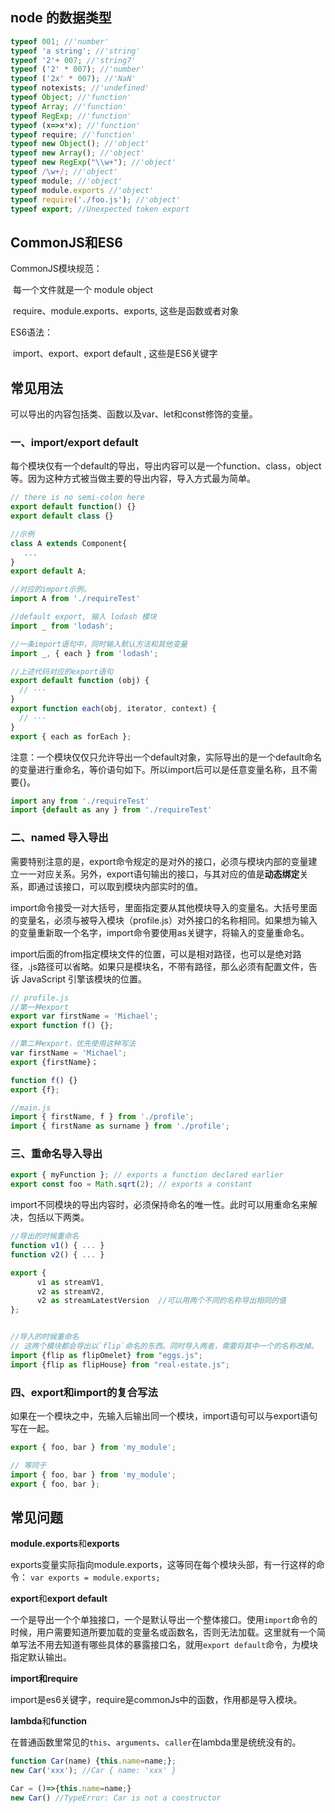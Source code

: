 ## node 的数据类型

```js
typeof 001; //'number'
typeof 'a string'; //'string'
typeof '2'+ 007; //'string7' 
typeof ('2' * 007); //'number'
typeof ('2x' * 007); //'NaN'
typeof notexists; //'undefined'
typeof Object; //'function'
typeof Array; //'function'
typeof RegExp; //'function'
typeof (x=>x*x); //'function'
typeof require; //'function'
typeof new Object(); //'object'
typeof new Array(); //'object'
typeof new RegExp("\\w+"); //'object'
typeof /\w+/; //'object'
typeof module; //'object'
typeof module.exports //'object'
typeof require('./foo.js'); //'object'
typeof export; //Unexpected token export
```

## CommonJS和ES6

CommonJS模块规范：

​	每一个文件就是一个 module object

​	require、module.exports、exports, 这些是函数或者对象

ES6语法：

​	import、export、export default , 这些是ES6关键字

## 常见用法

可以导出的内容包括类、函数以及var、let和const修饰的变量。

### 一、import/export default

每个模块仅有一个default的导出，导出内容可以是一个function、class，object等。因为这种方式被当做主要的导出内容，导入方式最为简单。

```js
// there is no semi-colon here
export default function() {} 
export default class {}

//示例
class A extends Component{
   ...
}
export default A;

//对应的import示例。
import A from './requireTest'

//default export, 输入 lodash 模块
import _ from 'lodash';

//一条import语句中，同时输入默认方法和其他变量
import _, { each } from 'lodash';

//上述代码对应的export语句
export default function (obj) {
  // ···
}
export function each(obj, iterator, context) {
  // ···
}
export { each as forEach };

```

注意：一个模块仅仅只允许导出一个default对象，实际导出的是一个default命名的变量进行重命名，等价语句如下。所以import后可以是任意变量名称，且不需要{}。

```js
import any from './requireTest'
import {default as any } from './requireTest'

```

### 二、named 导入导出

需要特别注意的是，export命令规定的是对外的接口，必须与模块内部的变量建立一一对应关系。另外，export语句输出的接口，与其对应的值是**动态绑定**关系，即通过该接口，可以取到模块内部实时的值。

import命令接受一对大括号，里面指定要从其他模块导入的变量名。大括号里面的变量名，必须与被导入模块（profile.js）对外接口的名称相同。如果想为输入的变量重新取一个名字，import命令要使用as关键字，将输入的变量重命名。

import后面的from指定模块文件的位置，可以是相对路径，也可以是绝对路径，.js路径可以省略。如果只是模块名，不带有路径，那么必须有配置文件，告诉 JavaScript 引擎该模块的位置。

```js
// profile.js
//第一种export
export var firstName = 'Michael';
export function f() {};

//第二种export，优先使用这种写法
var firstName = 'Michael';
export {firstName}；

function f() {}
export {f};

//main.js
import { firstName, f } from './profile';
import { firstName as surname } from './profile';

```

### 三、重命名导入导出

```js
export { myFunction }; // exports a function declared earlier
export const foo = Math.sqrt(2); // exports a constant


```

import不同模块的导出内容时，必须保持命名的唯一性。此时可以用重命名来解决，包括以下两类。

```js
//导出的时候重命名
function v1() { ... }
function v2() { ... }

export {
      v1 as streamV1,
      v2 as streamV2,
      v2 as streamLatestVersion  //可以用两个不同的名称导出相同的值
};


//导入的时候重命名
// 这两个模块都会导出以`flip`命名的东西。同时导入两者，需要将其中一个的名称改掉。
import {flip as flipOmelet} from "eggs.js";
import {flip as flipHouse} from "real-estate.js";

```

### 四、export和import的复合写法

如果在一个模块之中，先输入后输出同一个模块，import语句可以与export语句写在一起。

```js
export { foo, bar } from 'my_module';

// 等同于
import { foo, bar } from 'my_module';
export { foo, bar };
```

## 常见问题

**module.exports**和**exports**

exports变量实际指向module.exports，这等同在每个模块头部，有一行这样的命令： `var exports = module.exports;`

**export**和**export default**

一个是导出一个个单独接口，一个是默认导出一个整体接口。使用`import`命令的时候，用户需要知道所要加载的变量名或函数名，否则无法加载。这里就有一个简单写法不用去知道有哪些具体的暴露接口名，就用`export default`命令，为模块指定默认输出。

**import和require**

import是es6关键字，require是commonJs中的函数，作用都是导入模块。

**lambda**和**function**

在普通函数里常见的`this`、`arguments`、`caller`在lambda里是统统没有的。

```js
function Car(name) {this.name=name;};
new Car('xxx'); //Car { name: 'xxx' }

Car = ()=>{this.name=name;}
new Car() //TypeError: Car is not a constructor
```

